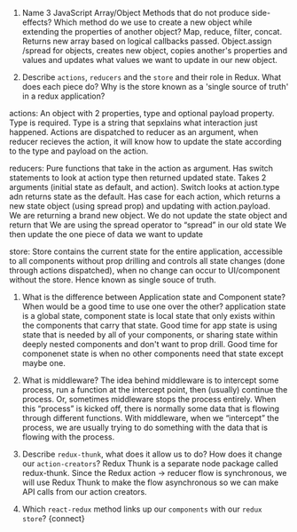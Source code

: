 1.  Name 3 JavaScript Array/Object Methods that do not produce side-effects? Which method do we use to create a new object while extending the properties of another object?
Map, reduce, filter, concat. Returns new array based on logical callbacks passed. Object.assign /spread for objects, creates new object, copies another's properties and values and  updates what values we want to update in our new object.  


1.  Describe `actions`, `reducers` and the `store` and their role in Redux. What does each piece do? Why is the store known as a 'single source of truth' in a redux application?

actions: An object with 2 properties, type and optional payload property.  Type is required. Type is a string that sepxlains what interaction just happened. Actions are dispatched to reducer as an argument, when reducer recieves the action, it will know how to update the state according to the type and payload on the action. 

reducers: Pure functions that take in the action as argument.  Has switch statements to look at action type then returned updated state.  Takes 2 arguments (initial state as default, and action).  Switch looks at action.type adn returns state as the default.  Has case for each action, which returns a new state object (using spread prop) and updating with action.payload.  
We are returning a brand new object. We do not update the state object and return that
We are using the spread operator to “spread” in our old state
We then update the one piece of data we want to update 

store:
Store contains the current state for the entire application, accessible to all components without prop drilling and controls all state changes (done through actions dispatched), when no change can occur to UI/component without the store. Hence known as single souce of truth.

1.  What is the difference between Application state and Component state? When would be a good time to use one over the other?
    application state is a global state, component state is local state that only exists within the components  that carry that state. Good time for app state is using state that is needed by all of your components, or sharing state within deeply nested components and don't want to prop drill. Good time for componenet state is when no other components need that state except maybe one. 

1.  What is middleware?
The idea behind middleware is to intercept some process, run a function at the intercept point, then (usually) continue the process. Or, sometimes middleware stops the process entirely. When this “process” is kicked off, there is normally some data that is flowing through different functions. With middleware, when we “intercept” the process, we are usually trying to do something with the data that is flowing with the process.

1.  Describe `redux-thunk`, what does it allow us to do? How does it change our `action-creators`?
Redux Thunk is a separate node package called redux-thunk. Since the Redux action -> reducer flow is synchronous, we will use Redux Thunk to make the flow asynchronous so we can make API calls from our action creators.

1.  Which `react-redux` method links up our `components` with our `redux store`?
{connect}
